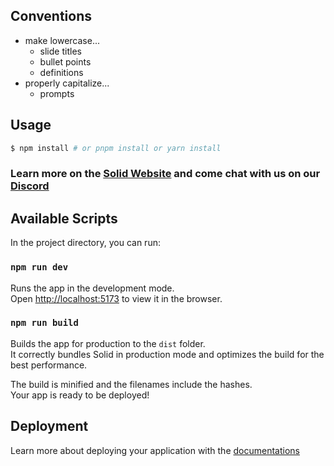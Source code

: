 ## Conventions

- make lowercase...
  - slide titles
  - bullet points
  - definitions
- properly capitalize...
  - prompts

## Usage

```bash
$ npm install # or pnpm install or yarn install
```

### Learn more on the [Solid Website](https://solidjs.com) and come chat with us on our [Discord](https://discord.com/invite/solidjs)

## Available Scripts

In the project directory, you can run:

### `npm run dev`

Runs the app in the development mode.<br> Open
[http://localhost:5173](http://localhost:5173) to view it in the browser.

### `npm run build`

Builds the app for production to the `dist` folder.<br> It correctly bundles
Solid in production mode and optimizes the build for the best performance.

The build is minified and the filenames include the hashes.<br> Your app is
ready to be deployed!

## Deployment

Learn more about deploying your application with the
[documentations](https://vitejs.dev/guide/static-deploy.html)
